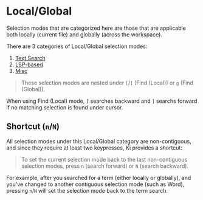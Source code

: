# Local/Global

Selection modes that are categorized here are those that are applicable both locally (current file) and globally (across the workspace).

There are 3 categories of Local/Global selection modes:

1. [Text Search](./text-search.md)
1. [LSP-based](./lsp-based.md)
1. [Misc](./misc.md)

> These selection modes are nested under `[`/`]` (Find (Local)) or `g` (Find (Global)).

When using Find (Local) mode, `[` searches backward and `]` searchs forward if
no matching selection is found under cursor.

## Shortcut (`n`/`N`)

All selection modes under this Local/Global category are non-contiguous,
and since they require at least two keypresses, Ki provides a shortcut:

> To set the current selection mode back to the last non-contiguous selection modes,
> press `n` (search forward) or `N` (search backward).

For example, after you searched for a term (either locally or globally),
and you've changed to another contiguous selection mode (such as Word),
pressing `n`/`N` will set the selection mode back to the term search.
